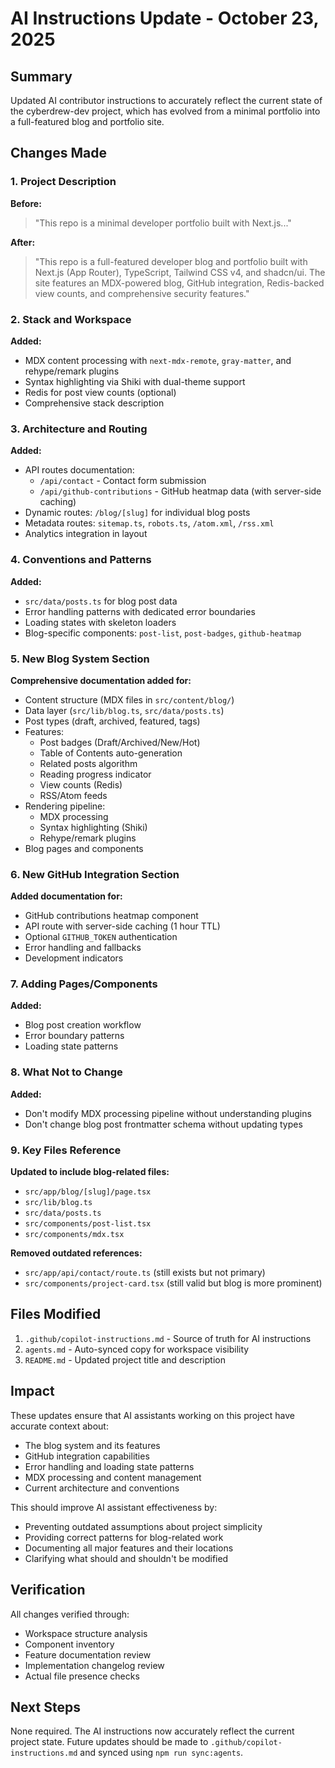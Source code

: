 # AI Instructions Update - October 23, 2025

## Summary

Updated AI contributor instructions to accurately reflect the current state of the cyberdrew-dev project, which has evolved from a minimal portfolio into a full-featured blog and portfolio site.

## Changes Made

### 1. Project Description
**Before:**
> "This repo is a minimal developer portfolio built with Next.js..."

**After:**
> "This repo is a full-featured developer blog and portfolio built with Next.js (App Router), TypeScript, Tailwind CSS v4, and shadcn/ui. The site features an MDX-powered blog, GitHub integration, Redis-backed view counts, and comprehensive security features."

### 2. Stack and Workspace
**Added:**
- MDX content processing with `next-mdx-remote`, `gray-matter`, and rehype/remark plugins
- Syntax highlighting via Shiki with dual-theme support
- Redis for post view counts (optional)
- Comprehensive stack description

### 3. Architecture and Routing
**Added:**
- API routes documentation:
  - `/api/contact` - Contact form submission
  - `/api/github-contributions` - GitHub heatmap data (with server-side caching)
- Dynamic routes: `/blog/[slug]` for individual blog posts
- Metadata routes: `sitemap.ts`, `robots.ts`, `/atom.xml`, `/rss.xml`
- Analytics integration in layout

### 4. Conventions and Patterns
**Added:**
- `src/data/posts.ts` for blog post data
- Error handling patterns with dedicated error boundaries
- Loading states with skeleton loaders
- Blog-specific components: `post-list`, `post-badges`, `github-heatmap`

### 5. New Blog System Section
**Comprehensive documentation added for:**
- Content structure (MDX files in `src/content/blog/`)
- Data layer (`src/lib/blog.ts`, `src/data/posts.ts`)
- Post types (draft, archived, featured, tags)
- Features:
  - Post badges (Draft/Archived/New/Hot)
  - Table of Contents auto-generation
  - Related posts algorithm
  - Reading progress indicator
  - View counts (Redis)
  - RSS/Atom feeds
- Rendering pipeline:
  - MDX processing
  - Syntax highlighting (Shiki)
  - Rehype/remark plugins
- Blog pages and components

### 6. New GitHub Integration Section
**Added documentation for:**
- GitHub contributions heatmap component
- API route with server-side caching (1 hour TTL)
- Optional `GITHUB_TOKEN` authentication
- Error handling and fallbacks
- Development indicators

### 7. Adding Pages/Components
**Added:**
- Blog post creation workflow
- Error boundary patterns
- Loading state patterns

### 8. What Not to Change
**Added:**
- Don't modify MDX processing pipeline without understanding plugins
- Don't change blog post frontmatter schema without updating types

### 9. Key Files Reference
**Updated to include blog-related files:**
- `src/app/blog/[slug]/page.tsx`
- `src/lib/blog.ts`
- `src/data/posts.ts`
- `src/components/post-list.tsx`
- `src/components/mdx.tsx`

**Removed outdated references:**
- `src/app/api/contact/route.ts` (still exists but not primary)
- `src/components/project-card.tsx` (still valid but blog is more prominent)

## Files Modified

1. `.github/copilot-instructions.md` - Source of truth for AI instructions
2. `agents.md` - Auto-synced copy for workspace visibility
3. `README.md` - Updated project title and description

## Impact

These updates ensure that AI assistants working on this project have accurate context about:
- The blog system and its features
- GitHub integration capabilities
- Error handling and loading state patterns
- MDX processing and content management
- Current architecture and conventions

This should improve AI assistant effectiveness by:
- Preventing outdated assumptions about project simplicity
- Providing correct patterns for blog-related work
- Documenting all major features and their locations
- Clarifying what should and shouldn't be modified

## Verification

All changes verified through:
- Workspace structure analysis
- Component inventory
- Feature documentation review
- Implementation changelog review
- Actual file presence checks

## Next Steps

None required. The AI instructions now accurately reflect the current project state. Future updates should be made to `.github/copilot-instructions.md` and synced using `npm run sync:agents`.
